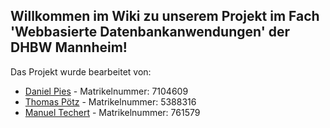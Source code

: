 ## Willkommen im Wiki zu unserem Projekt im Fach 'Webbasierte Datenbankanwendungen' der DHBW Mannheim!

Das Projekt wurde bearbeitet von:

* [Daniel Pies](https://github.com/danielpies96/) - Matrikelnummer: 7104609
* [Thomas Pötz](https://github.com/Puetz/) - Matrikelnummer: 5388316
* [Manuel Techert](https://github.com/ManuelTechert/) - Matrikelnummer: 761579


